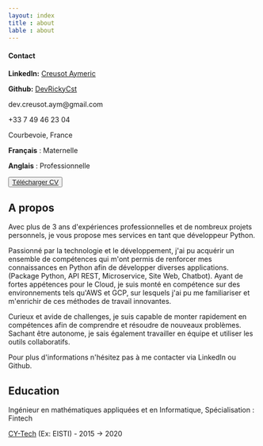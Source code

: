 ```yaml
---
layout: index
title : about
lable : about
---
```

<div class="container div_abount_me content">
        <div class="row">
            <div class="col-4">
                <div class="left-block">
                    <h4 class="blue">Contact</h4>
                    <div class="contact-info">
                      <p><strong>LinkedIn:</strong> <a href="https://www.linkedin.com/in/aymeric-creusot-099a70172/" target="_blank">Creusot Aymeric</a></p>
                      <p><strong>Github:</strong> <a href="https://github.com/DevRickyCst" target="_blank">DevRickyCst</a></p>
                      <p>dev.creusot.aym@gmail.com</p>
                      <p>+33 7 49 46 23 04</p>
                      <p>Courbevoie, France</p>
                    </div>
                </div>
                <div class="left-block language">
                    <p><b>Français</b> : Maternelle</p>
                    <p><b>Anglais</b> : Professionnelle</p>
                </div>
                <div class="left-block download">
                    <button class="btn btn-light">
                        <a href="/assets/pdf/developpeurPython.pdf" target="_blank" >Télécharger CV</a>
                    </button>
                </div>
            </div>
            <div class="col-8">
                <div class="div-about-me-content apropos">
                    <h2 class="section-title blue bold">A propos</h2>
                            <p>
                            Avec plus de 3 ans d'expériences professionnelles et de nombreux projets personnels, je vous propose mes services en tant que développeur Python.
                            </p>
                            <p>
                            Passionné par la technologie et le développement, j'ai pu acquérir un ensemble de compétences qui m'ont permis de renforcer mes connaissances en Python afin de développer diverses applications.(Package Python, API REST, Microservice, Site Web, Chatbot). Ayant de fortes appétences pour le Cloud, je suis monté en compétence sur des environnements tels qu'AWS et GCP, sur lesquels j'ai pu me familiariser et m'enrichir de ces méthodes de travail innovantes.
                            </p>
                            <p>
                            Curieux et avide de challenges, je suis capable de monter rapidement en compétences afin de comprendre et résoudre de nouveaux problèmes. Sachant être autonome, je sais également travailler en équipe et utiliser les outils collaboratifs.
                            </p>
                            <p>
                            Pour plus d'informations n'hésitez pas à me contacter via LinkedIn ou Github.
                            </p>
                    <h2 class="section-title blue bold">Education</h2>
                    <p class ='degree'>Ingénieur en mathématiques appliquées et en Informatique, Spécialisation : Fintech</p>
                    <p class ='degreeschool'><a href="https://cytech.cyu.fr/formations-cy-tech/ingenieurs" target="_blank">CY-Tech</a> (Ex: EISTI)  -  2015 -> 2020</p>
                </div>
            </div>
        </div>
    </div>
